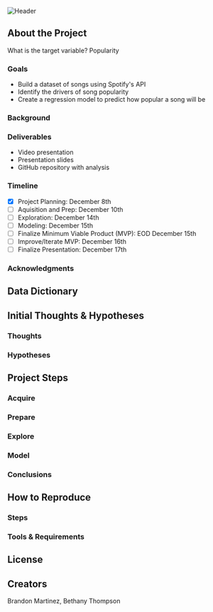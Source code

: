 ![Header](https://i.pinimg.com/originals/d2/c6/29/d2c629d9295ff516375ef2ec3ac25bc8.png)

## About the Project
What is the target variable? Popularity

### Goals
- Build a dataset of songs using Spotify's API
- Identify the drivers of song popularity
- Create a regression model to predict how popular a song will be

### Background
### Deliverables
- Video presentation
- Presentation slides
- GitHub repository with analysis

### Timeline
- [X] Project Planning: December 8th
- [ ] Aquisition and Prep: December 10th
- [ ] Exploration: December 14th
- [ ] Modeling: December 15th
- [ ] Finalize Minimum Viable Product (MVP): EOD December 15th
- [ ] Improve/Iterate MVP: December 16th
- [ ] Finalize Presentation: December 17th

### Acknowledgments
## Data Dictionary
## Initial Thoughts & Hypotheses
### Thoughts
### Hypotheses
## Project Steps
### Acquire
### Prepare
### Explore
### Model
### Conclusions
## How to Reproduce
### Steps
### Tools & Requirements
## License
## Creators
Brandon Martinez, Bethany Thompson
